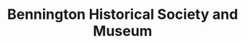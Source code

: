 ---
layout: repo
title: "Bennington Historical Society and Museum"
id: 15804
permalink: repos/15804/
---